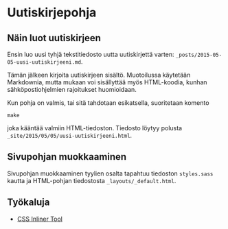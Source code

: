 # Uutiskirjepohja

## Näin luot uutiskirjeen
Ensin luo uusi tyhjä tekstitiedosto uutta uutiskirjettä varten: `_posts/2015-05-05-uusi-uutiskirjeeni.md`.

Tämän jälkeen kirjoita uutiskirjeen sisältö. Muotoilussa käytetään Markdownia, mutta mukaan voi sisällyttää myös HTML-koodia, kunhan sähköpostiohjelmien rajoitukset huomioidaan.

Kun pohja on valmis, tai sitä tahdotaan esikatsella, suoritetaan komento

    make

joka kääntää valmiin HTML-tiedoston. Tiedosto löytyy polusta `_site/2015/05/05/uusi-uutiskirjeeni.html`.


## Sivupohjan muokkaaminen
Sivupohjan muokkaaminen tyylien osalta tapahtuu tiedoston `styles.sass` kautta ja HTML-pohjan tiedostosta `_layouts/_default.html`.


## Työkaluja

 - [CSS Inliner Tool](http://templates.mailchimp.com/resources/inline-css/)
